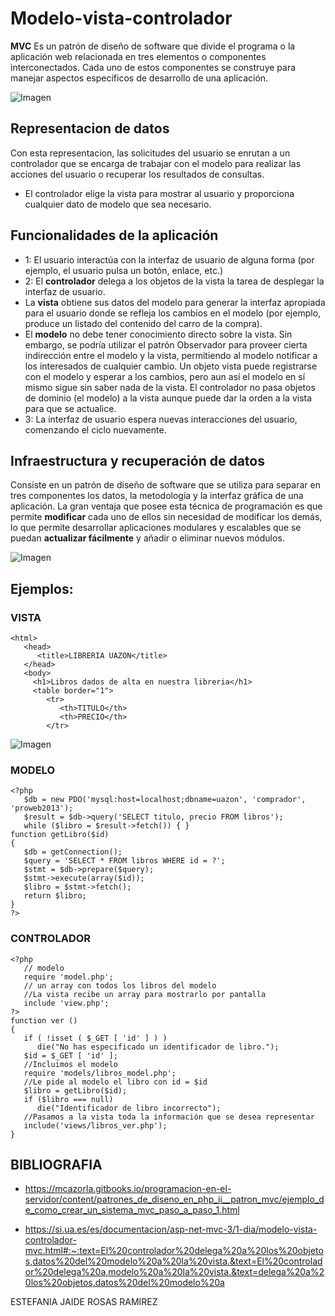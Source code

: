 
# Modelo-vista-controlador

**MVC** Es un patrón de diseño de software que divide el programa o la aplicación web relacionada en tres elementos o componentes interconectados. Cada uno de estos componentes se construye para manejar aspectos específicos de desarrollo de una aplicación.

![Imagen](https://codigofacilito.com/photo_generales_store/29.jpg)

## Representacion de datos

Con esta representacion, las solicitudes del usuario se enrutan a un controlador que se encarga de trabajar con el modelo para realizar las acciones del usuario o recuperar los resultados de consultas. 
- El controlador elige la vista para mostrar al usuario y proporciona cualquier dato de modelo que sea necesario.

## Funcionalidades de la aplicación

- 1: El usuario interactúa con la interfaz de usuario de alguna forma (por ejemplo, el usuario pulsa un botón, enlace, etc.)
- 2: El **controlador** delega a los objetos de la vista la tarea de desplegar la interfaz de usuario. 
- La **vista** obtiene sus datos del modelo para generar la interfaz apropiada para el usuario donde se refleja los cambios en el modelo (por ejemplo, produce un listado del contenido del carro de la compra).
- El **modelo** no debe tener conocimiento directo sobre la vista. Sin embargo, se podría utilizar el patrón Observador para proveer cierta indirección entre el modelo y la vista, permitiendo al modelo notificar a los interesados de cualquier cambio. Un objeto vista puede registrarse con el modelo y esperar a los cambios, pero aun así el modelo en sí mismo sigue sin saber nada de la vista. El controlador no pasa objetos de dominio (el modelo) a la vista aunque puede dar la orden a la vista para que se actualice.
- 3: La interfaz de usuario espera nuevas interacciones del usuario, comenzando el ciclo nuevamente.
 
## Infraestructura y recuperación de datos

Consiste en un patrón de diseño de software que se utiliza para separar en tres componentes los datos, la metodología y la interfaz gráfica de una aplicación. La gran ventaja que posee esta técnica de programación es que permite **modificar** cada uno de ellos sin necesidad de modificar los demás, lo que permite desarrollar aplicaciones modulares y escalables que se puedan **actualizar fácilmente** y añadir o eliminar nuevos módulos.

![Imagen](https://th.bing.com/th/id/R.0810521a14def63df7e4bab289041f84?rik=ps0RfRT3op2PlQ&riu=http%3a%2f%2f3.bp.blogspot.com%2f-PxF_DYMJ46I%2fUY5WWbZWI6I%2fAAAAAAAAB3w%2ftSB-t2pDw3c%2fs1600%2fMVC.png&ehk=SnkMXnR5hZR6LGultsAWAWMTTpyhjgSq9av9f2FOKb8%3d&risl=&pid=ImgRaw&r=0)

## Ejemplos:

### **VISTA**
~~~
<html>
   <head>
      <title>LIBRERIA UAZON</title>
   </head>
   <body>
     <h1>Libros dados de alta en nuestra libreria</h1>
     <table border="1">
        <tr>
           <th>TITULO</th>
           <th>PRECIO</th>
        </tr>
~~~
![Imagen](https://mcazorla.gitbooks.io/programacion-en-el-servidor/content/php14-frontcontroller.png)

### **MODELO**
~~~
<?php
   $db = new PDO('mysql:host=localhost;dbname=uazon', 'comprador', 'proweb2013');
   $result = $db->query('SELECT titulo, precio FROM libros');
   while ($libro = $result->fetch()) { }
function getLibro($id)
{
   $db = getConnection();
   $query = 'SELECT * FROM libros WHERE id = ?';
   $stmt = $db->prepare($query);
   $stmt->execute(array($id));
   $libro = $stmt->fetch();
   return $libro;
}
?>
~~~
### **CONTROLADOR**
~~~
<?php
   // modelo
   require 'model.php';
   // un array con todos los libros del modelo
   //La vista recibe un array para mostrarlo por pantalla
   include 'view.php';
?>
function ver ()
{
   if ( !isset ( $_GET [ 'id' ] ) )
      die("No has especificado un identificador de libro.");
   $id = $_GET [ 'id' ];
   //Incluimos el modelo
   require 'models/libros_model.php';
   //Le pide al modelo el libro con id = $id
   $libro = getLibro($id);
   if ($libro === null)
      die("Identificador de libro incorrecto");
   //Pasamos a la vista toda la información que se desea representar
   include('views/libros_ver.php');
}
~~~

## BIBLIOGRAFIA

- https://mcazorla.gitbooks.io/programacion-en-el-servidor/content/patrones_de_diseno_en_php_ii__patron_mvc/ejemplo_de_como_crear_un_sistema_mvc_paso_a_paso_1.html

- https://si.ua.es/es/documentacion/asp-net-mvc-3/1-dia/modelo-vista-controlador-mvc.html#:~:text=El%20controlador%20delega%20a%20los%20objetos,datos%20del%20modelo%20a%20la%20vista.&text=El%20controlador%20delega%20a,modelo%20a%20la%20vista.&text=delega%20a%20los%20objetos,datos%20del%20modelo%20a

ESTEFANIA JAIDE ROSAS RAMIREZ 
